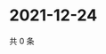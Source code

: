 # 2021-12-24

共 0 条

<!-- BEGIN WEIBO -->
<!-- 最后更新时间 Fri Dec 24 2021 07:12:07 GMT+0800 (China Standard Time) -->

<!-- END WEIBO -->
